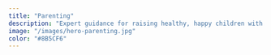 ```yaml
---
title: "Parenting"
description: "Expert guidance for raising healthy, happy children with Islamic values and modern parenting wisdom."
image: "/images/hero-parenting.jpg"
color: "#8B5CF6"
---
```



